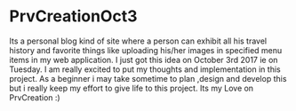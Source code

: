 # PrvCreationOct3
Its a personal blog kind of site where a person can exhibit all his travel history and favorite things like uploading his/her images  in specified menu items in my web application.
I just got this idea on October 3rd 2017 ie on Tuesday.
I am really excited to put my thoughts and implementation in this project.
As a beginner i may take sometime to plan ,design and develop this but i really keep my effort to give life to this project.
Its my Love on PrvCreation :) 
